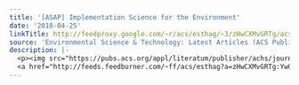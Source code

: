 ```yaml
---
title: '[ASAP] Implementation Science for the Environment'
date: '2018-04-25'
linkTitle: http://feedproxy.google.com/~r/acs/esthag/~3/zHwCXMvGRTg/acs.est.8b00874
source: 'Environmental Science & Technology: Latest Articles (ACS Publications)'
description: |-
  <p><img src="https://pubs.acs.org/appl/literatum/publisher/achs/journals/content/esthag/0/esthag.ahead-of-print/acs.est.8b00874/20180425/images/medium/es-2018-00874a_0002.gif" alt="TOC Graphic"/></p><div><cite>Environmental Science & Technology</cite></div><div>DOI: 10.1021/acs.est.8b00874</div><div class="feedflare">
  <a href="http://feeds.feedburner.com/~ff/acs/esthag?a=zHwCXMvGRTg:YwGzPco2NHo:yIl2AUoC8zA"><img src="http://feeds.feedburner.com/~ff/acs/esthag?d=yIl2AUoC8zA" border="0"></img></a>
---
```

